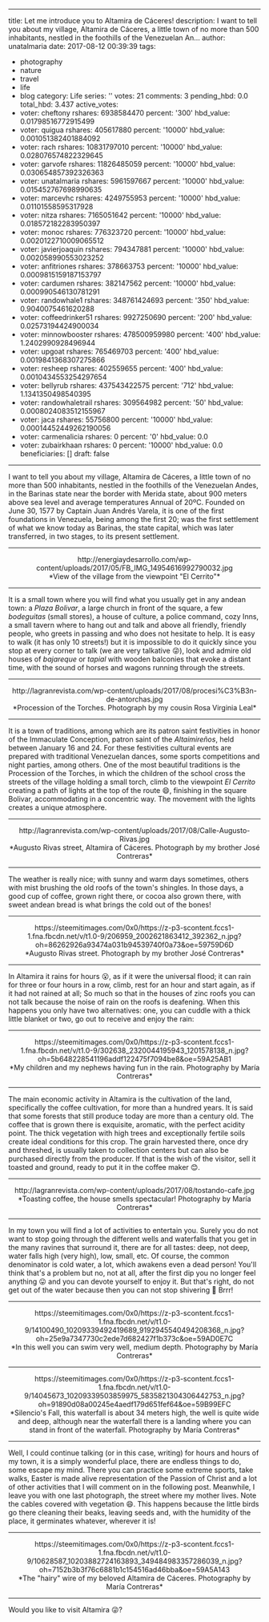 
---
title: Let me introduce you to Altamira de Cáceres!
description: I want to tell you about my village, Altamira de Cáceres, a little town
  of no more than 500 inhabitants, nestled in the foothills of the Venezuelan An...
author: unatalmaria
date: 2017-08-12 00:39:39
tags:
- photography
- nature
- travel
- life
- blog
category: Life
series: ''
votes: 21
comments: 3
pending_hbd: 0.0
total_hbd: 3.437
active_votes:
- voter: cheftony
  rshares: 6938584470
  percent: '300'
  hbd_value: 0.01798516772915499
- voter: quigua
  rshares: 405617880
  percent: '10000'
  hbd_value: 0.001051382401884092
- voter: rach
  rshares: 10831797010
  percent: '10000'
  hbd_value: 0.028076574822329645
- voter: garvofe
  rshares: 11826485059
  percent: '10000'
  hbd_value: 0.030654857392326363
- voter: unatalmaria
  rshares: 5961597667
  percent: '10000'
  hbd_value: 0.015452767698990635
- voter: marcevhc
  rshares: 4249755953
  percent: '10000'
  hbd_value: 0.01101558595317928
- voter: nitza
  rshares: 7165051642
  percent: '10000'
  hbd_value: 0.018572182283950397
- voter: monoc
  rshares: 776323720
  percent: '10000'
  hbd_value: 0.0020122710009065512
- voter: javierjoaquin
  rshares: 794347881
  percent: '10000'
  hbd_value: 0.002058990553023252
- voter: anfitriones
  rshares: 378663753
  percent: '10000'
  hbd_value: 0.0009815159187153797
- voter: cardumen
  rshares: 382147562
  percent: '10000'
  hbd_value: 0.000990546130781291
- voter: randowhale1
  rshares: 348761424693
  percent: '350'
  hbd_value: 0.9040075461620288
- voter: coffeedrinker51
  rshares: 9927250690
  percent: '200'
  hbd_value: 0.02573194424900034
- voter: minnowbooster
  rshares: 478500959980
  percent: '400'
  hbd_value: 1.2402990928496944
- voter: upgoat
  rshares: 765469703
  percent: '400'
  hbd_value: 0.0019841368307275866
- voter: resheep
  rshares: 402559655
  percent: '400'
  hbd_value: 0.0010434553254297654
- voter: bellyrub
  rshares: 437543422575
  percent: '712'
  hbd_value: 1.1341350498540395
- voter: randowhaletrail
  rshares: 309564982
  percent: '50'
  hbd_value: 0.0008024083512155967
- voter: jaca
  rshares: 55756800
  percent: '10000'
  hbd_value: 0.00014452449262190056
- voter: carmenalicia
  rshares: 0
  percent: '0'
  hbd_value: 0.0
- voter: zubairkhaan
  rshares: 0
  percent: '10000'
  hbd_value: 0.0
beneficiaries: []
draft: false
---

I want to tell you about my village, Altamira de Cáceres, a little town of no more than 500 inhabitants, nestled in the foothills of the Venezuelan Andes, in the Barinas state near the border with Merida state, about 900 meters above sea level and average temperatures Annual of 20ºC. Founded on June 30, 1577 by Captain Juan Andrés Varela, it is one of the first foundations in Venezuela, being among the first 20; was the first settlement of what we know today as Barinas, the state capital, which was later transferred, in two stages, to its present settlement.

<hr>

<center>http://energiaydesarrollo.com/wp-content/uploads/2017/05/FB_IMG_14954616992790032.jpg</center>
<center>*View of the village from the viewpoint "El Cerrito"*</center>

<hr>

It is a small town where you will find what you usually get in any andean town: a *Plaza Bolivar*, a large church in front of the square, a few *bodeguitas* (small stores), a house of culture, a police command, cozy Inns, a small tavern where to hang out and talk and above all friendly, friendly people, who greets in passing and who does not hesitate to help.
It is easy to walk (it has only 10 streets!) but it is impossible to do it quickly since you stop at every corner to talk (we are very talkative 😜), look and admire old houses of *bajareque* or *tapial* with wooden balconies that evoke a distant time, with the sound of horses and wagons running through the streets.

<hr>

<center>http://lagranrevista.com/wp-content/uploads/2017/08/procesi%C3%B3n-de-antorchas.jpg</center>
<center>*Procession of the Torches. Photograph by my cousin Rosa Virginia Leal*</center>

<hr>

It is a town of traditions, among which are its patron saint festivities in honor of the Immaculate Conception, patron saint of the *Altaimireños*, held between January 16 and 24. For these festivities cultural events are prepared with traditional Venezuelan dances, some sports competitions and night parties, among others. One of the most beautiful traditions is the Procession of the Torches, in which the children of the school cross the streets of the village holding a small torch, climb to the viewpoint *El Cerrito* creating a path of lights at the top of the route 😄, finishing in the square Bolivar, accommodating in a concentric way. The movement with the lights creates a unique atmosphere.

<hr>

<center>http://lagranrevista.com/wp-content/uploads/2017/08/Calle-Augusto-Rivas.jpg</center>
<center>*Augusto Rivas street, Altamira of Cáceres. Photograph by my brother José Contreras*</center>

<hr>

The weather is really nice; with sunny and warm days sometimes, others with mist brushing the old roofs of the town's shingles. In those days, a good cup of coffee, grown right there, or cocoa also grown there, with sweet andean bread is what brings the cold out of the bones!

<hr>

<center>https://steemitimages.com/0x0/https://z-p3-scontent.fccs1-1.fna.fbcdn.net/v/t1.0-9/206959_2002621863412_392362_n.jpg?oh=86262926a93474a031b94539740f0a73&oe=59759D6D</center>
<center>*Augusto Rivas street. Photograph by my brother José Contreras*</center>

<hr>

In Altamira it rains for hours 😮, as if it were the universal flood; it can rain for three or four hours in a row, climb, rest for an hour and start again, as if it had not rained at all; So much so that in the houses of zinc roofs you can not talk because the noise of rain on the roofs is deafening. When this happens you only have two alternatives: one, you can cuddle with a thick little blanket or two, go out to receive and enjoy the rain:

<hr>

<center>https://steemitimages.com/0x0/https://z-p3-scontent.fccs1-1.fna.fbcdn.net/v/t1.0-9/302638_2320044195943_1201578138_n.jpg?oh=5b648228541196addf122475f7094be8&oe=59A25AB1</center>
<center>*My children and my nephews having fun in the rain. Photography by María Contreras*</center>

<hr>

The main economic activity in Altamira is the cultivation of the land, specifically the coffee cultivation, for more than a hundred years. It is said that some forests that still produce today are more than a century old. The coffee that is grown there is exquisite, aromatic, with the perfect acidity point. The thick vegetation with high trees and exceptionally fertile soils create ideal conditions for this crop. The grain harvested there, once dry and threshed, is usually taken to collection centers but can also be purchased directly from the producer. If that is the wish of the visitor, sell it toasted and ground, ready to put it in the coffee maker 😊.

<hr>

<center>http://lagranrevista.com/wp-content/uploads/2017/08/tostando-cafe.jpg</center>
<center>*Toasting coffee, the house smells spectacular! Photography by María Contreras*</center>

<hr>

In my town you will find a lot of activities to entertain you. Surely you do not want to stop going through the different wells and waterfalls that you get in the many ravines that surround it, there are for all tastes: deep, not deep, water falls high (very high), low, small, etc. Of course, the common denominator is cold water, a lot, which awakens even a dead person! You'll think that's a problem but no, not at all, after the first dip you no longer feel anything 😛 and you can devote yourself to enjoy it. But that's right, do not get out of the water because then you can not stop shivering 😬 Brrr!

<hr>

<center>https://steemitimages.com/0x0/https://z-p3-scontent.fccs1-1.fna.fbcdn.net/v/t1.0-9/14100490_10209339492419689_9192945540494208368_n.jpg?oh=25e9a7347730c2ede7d682427f1b373c&oe=59AD0E7C</center>
<center>*In this well you can swim very well, medium depth. Photography by María Contreras*</center>

<hr>

<center>https://steemitimages.com/0x0/https://z-p3-scontent.fccs1-1.fna.fbcdn.net/v/t1.0-9/14045673_10209339503859975_5835821304306442753_n.jpg?oh=91890d08a00245e4aedf179d651fef64&oe=59B99EFC</center>
<center>*Silencio's Fall, this waterfall is about 34 meters high, the well is quite wide and deep, although near the waterfall there is a landing where you can stand in front of the waterfall. Photography by María Contreras*</center>
<hr>

Well, I could continue talking (or in this case, writing) for hours and hours of my town, it is a simply wonderful place, there are endless things to do, some escape my mind. There you can practice some extreme sports, take walks, Easter is made alive representation of the Passion of Christ and a lot of other activities that I will comment on in the following post. Meanwhile, I leave you with one last photograph, the street where my mother lives. Note the cables covered with vegetation 😄. This happens because the little birds go there cleaning their beaks, leaving seeds and, with the humidity of the place, it germinates whatever, wherever it is!

<hr>

<center>https://steemitimages.com/0x0/https://z-p3-scontent.fccs1-1.fna.fbcdn.net/v/t1.0-9/10628587_10203882724163893_349484983357286039_n.jpg?oh=7152b3b3f76c6881b1c154516ad46bba&oe=59A5A143</center>
<center>*The "hairy" wire of my beloved Altamira de Cáceres. Photography by María Contreras*</center>

<hr>

Would you like to visit Altamira 😜? 